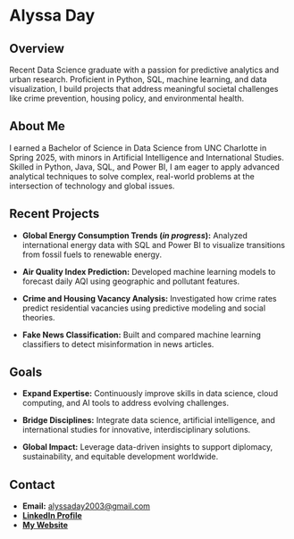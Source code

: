 # Alyssa Day
## Overview

Recent Data Science graduate with a passion for predictive analytics and urban research. Proficient in Python, SQL, machine learning, and data visualization, I build projects that address meaningful societal challenges like crime prevention, housing policy, and environmental health.

## About Me

I earned a Bachelor of Science in Data Science from UNC Charlotte in Spring 2025, with minors in Artificial Intelligence and International Studies. Skilled in Python, Java, SQL, and Power BI, I am eager to apply advanced analytical techniques to solve complex, real-world problems at the intersection of technology and global issues.

## Recent Projects
- **Global Energy Consumption Trends (*in progress*):** Analyzed international energy data with SQL and Power BI to visualize transitions from fossil fuels to renewable energy.

- **Air Quality Index Prediction:** Developed machine learning models to forecast daily AQI using geographic and pollutant features.

- **Crime and Housing Vacancy Analysis:** Investigated how crime rates predict residential vacancies using predictive modeling and social theories.

- **Fake News Classification:** Built and compared machine learning classifiers to detect misinformation in news articles.

## Goals

- **Expand Expertise:** Continuously improve skills in data science, cloud computing, and AI tools to address evolving challenges.

- **Bridge Disciplines:** Integrate data science, artificial intelligence, and international studies for innovative, interdisciplinary solutions.

- **Global Impact:** Leverage data-driven insights to support diplomacy, sustainability, and equitable development worldwide.

## Contact

- **Email:** alyssaday2003@gmail.com
- [**LinkedIn Profile**](https://www.linkedin.com/in/alyssaday01)
- [**My Website**](https://alyssaday2003.wixsite.com/alyssaday)

<!---
alyssaday01/alyssaday01 is a ✨ special ✨ repository because its `README.md` (this file) appears on your GitHub profile.
You can click the Preview link to take a look at your changes.
--->
